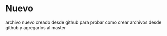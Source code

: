 #  **Nuevo**

archivo nuevo creado desde github para probar como crear archivos desde github y agregarlos al master

